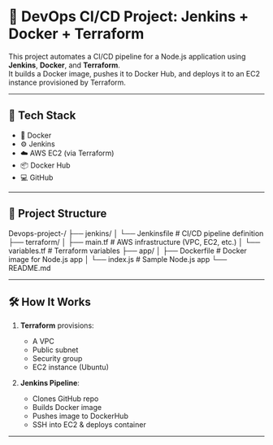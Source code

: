 # 🚀 DevOps CI/CD Project: Jenkins + Docker + Terraform

This project automates a CI/CD pipeline for a Node.js application using **Jenkins**, **Docker**, and **Terraform**.  
It builds a Docker image, pushes it to Docker Hub, and deploys it to an EC2 instance provisioned by Terraform.

---

## 🔧 Tech Stack

- 🐳 Docker
- ⚙️ Jenkins
- ☁️ AWS EC2 (via Terraform)
- 📦 Docker Hub
- 💻 GitHub

---

## 📁 Project Structure

Devops-project-/
├── jenkins/
│ └── Jenkinsfile # CI/CD pipeline definition
├── terraform/
│ ├── main.tf # AWS infrastructure (VPC, EC2, etc.)
│ └── variables.tf # Terraform variables
├── app/
│ ├── Dockerfile # Docker image for Node.js app
│ └── index.js # Sample Node.js app
└── README.md 

---

## 🛠️ How It Works

1. **Terraform** provisions:
   - A VPC
   - Public subnet
   - Security group
   - EC2 instance (Ubuntu)

2. **Jenkins Pipeline**:
   - Clones GitHub repo
   - Builds Docker image
   - Pushes image to DockerHub
   - SSH into EC2 & deploys container

---

